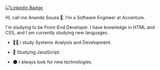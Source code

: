 
[![LinkedIn Badge](https://img.shields.io/badge/linkedin--%2300EBEB?style=for-the-badge&logo=linkedin&logoColor=white)](https://www.linkedin.com/in/anandas0uza/)

Hi, call me Ananda Souza 👋. I'm a Software Engineer at Accenture.

I'm  studying to be Front-End Developer. I have knowledge in HTML and CSS, and I am currently studying new languages.

- 👨‍🚀 I study Systems Analysis and Development. 
 
- 🌟 Studying JavaScript. 
 
- 🌑 I always look for new technologies.
